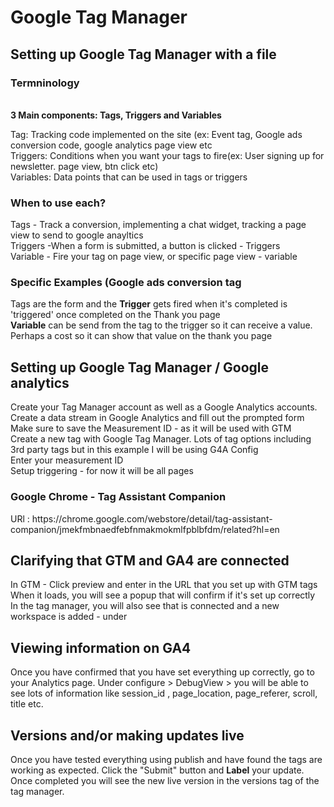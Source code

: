 # Google Tag Manager
## Setting up Google Tag Manager with a file
<h3>Termninology</h3><br />
<strong>3 Main components: Tags, Triggers and Variables</strong> <br />
<p>Tag: Tracking code implemented on the site (ex: Event tag, Google ads conversion code, google analytics page view etc<br />
Triggers: Conditions when you want your tags to fire(ex: User signing up for newsletter. page view, btn click etc)<br />
Variables: Data points that can be used in tags or triggers</p>

<h3>When to use each?</h3>
<p>Tags - Track a conversion, implementing a chat widget, tracking a page view to send to google anayltics<br />
Triggers -When a form is submitted, a button is clicked - Triggers <br />
Variable - Fire your tag on page view, or specific page view - variable<br /></p>

<h3>Specific Examples (Google ads conversion tag</h3>
<p><bold>Tags</bold> are the form and the <strong>Trigger</strong> gets fired when it's completed is 'triggered' once completed on the Thank you page<br />
<strong>Variable</strong> can be send from the tag to the trigger so it can receive a value. Perhaps a cost so it can show that value on the thank you page</p>

## Setting up Google Tag Manager / Google analytics
<p>
Create your Tag Manager account as well as a Google Analytics accounts. <br />
Create a data stream in Google Analytics and fill out the prompted form <br />
<bold>
Make sure to save the Measurement ID - as it will be used with GTM
</bold><br />
Create a new tag with Google Tag Manager. Lots of tag options including 3rd party tags but in this example I will be using G4A Config<br />
Enter your measurement ID <br />
Setup triggering - for now it will be all pages
</p>
<h3>Google Chrome - Tag Assistant Companion</h3>
<p>
URl : https://chrome.google.com/webstore/detail/tag-assistant-companion/jmekfmbnaedfebfnmakmokmlfpblbfdm/related?hl=en
</p>

## Clarifying that GTM and GA4 are connected
<p>
In GTM - Click preview and enter in the URL that you set up with GTM tags<br />
When it loads, you will see a popup that will confirm if it's set up correctly<br />
In the tag manager, you will also see that is connected and a new workspace is added - under
</p>

## Viewing information on GA4
<p>
Once you have confirmed that you have set everything up correctly, go to your Analytics page. Under configure > DebugView > you will be able to see lots of information like session_id , page_location, page_referer, scroll, title etc.
</p>

## Versions and/or making updates live
<p>
Once you have tested everything using publish and have found the tags are working as expected. Click the "Submit" button and <strong>Label</strong> your update. Once completed you will see the new live version in the versions tag of the tag manager.
</p>
